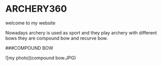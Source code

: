 # ARCHERY360

welcome to my website

Nowadays archery is used as sport and they play archery with different bows they are compound bow and recurve bow.

###COMPOUND BOW

![my photo](compound bow.JPG)

